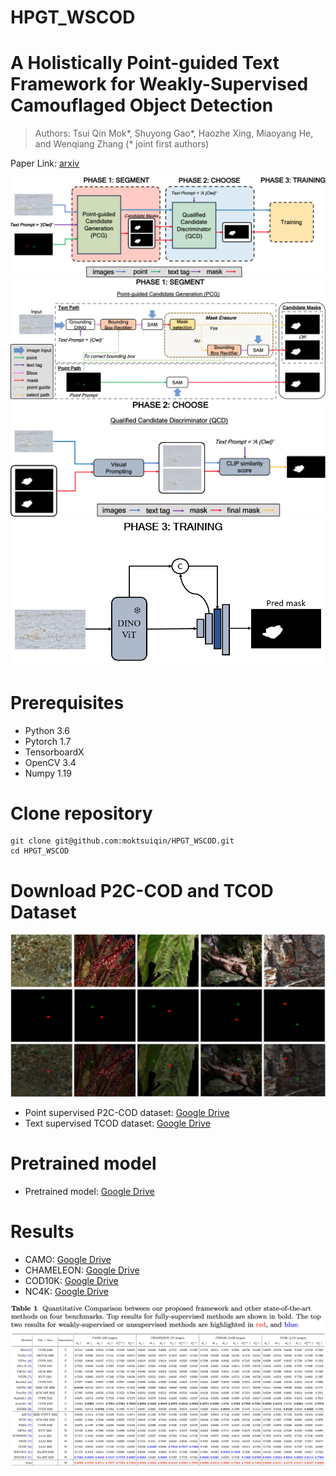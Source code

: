 # HPGT_WSCOD 
# A Holistically Point-guided Text Framework for Weakly-Supervised Camouflaged Object Detection
> Authors: Tsui Qin Mok*, Shuyong Gao*, Haozhe Xing, Miaoyang He, and Wenqiang Zhang (* joint first authors)

Paper Link: [arxiv](https://arxiv.org/pdf/2501.06038)

![HPGT](./Image/HPGT.png)
![Phase1](./Image/Phase1.png)
![Phase2](./Image/Phase2.png)
![Phase3](./Image/Phase3.png)

# Prerequisites 
- Python 3.6
- Pytorch 1.7
- TensorboardX
- OpenCV 3.4
- Numpy 1.19


  
# Clone repository
```
git clone git@github.com:moktsuiqin/HPGT_WSCOD.git
cd HPGT_WSCOD
```



# Download P2C-COD and TCOD Dataset
![P2C-COD](./Image/P2C-COD.png)
* Point supervised P2C-COD dataset: [Google Drive](https://drive.google.com/drive/folders/1zm8QLs2_sV3E-LEltWRsG2iflA_Tfv26?usp=sharing)
* Text supervised TCOD dataset: [Google Drive](https://docs.google.com/spreadsheets/d/1rFq52foZamSHvRV9ZnxDW2tiFbyIC8Od/edit?usp=sharing&ouid=102988334467510152621&rtpof=true&sd=true)



# Pretrained model
* Pretrained model: [Google Drive](https://drive.google.com/drive/folders/1_2mkcbnvxBapYc2cCqF7GZrxcVJpKCAU?usp=sharing)



# Results
* CAMO: [Google Drive](https://drive.google.com/drive/folders/1JmCMew0MGBprrHAb5aQ9jmTfGhKOADBE?usp=sharing)
* CHAMELEON: [Google Drive](https://drive.google.com/drive/folders/1AKXaK74qqPKndneXjI95wVsMjrxmrisv?usp=sharing)
* COD10K: [Google Drive](https://drive.google.com/drive/folders/19iSGWmLxOA2GzFP0s071OBwAALvPnXzX?usp=sharing)
* NC4K: [Google Drive](https://drive.google.com/drive/folders/1IWjzN1eeB5EnzgxlD7pe8trWC8HoCEqs?usp=sharing)

![Qualitative Result](./Image/Performance.jpg)